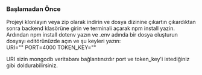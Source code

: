 <h3>Başlamadan Önce</h3>
<p>Projeyi klonlayın veya zip olarak indirin ve dosya dizinine çıkartın çıkardıktan sonra backend klasörüne girin ve terminali açarak npm install yazin. 
<br> Ardından npm install dotenv yazın ve .env adında bir dosya oluşturun dosyayı editörünüzde açın ve şu keyleri yazın: <br>
URI=""
PORT=4000
TOKEN_KEY=""
<br>

URI sizin mongodb veritabanı bağlantınızdır port ve token_key'i istediğiniz gibi doldurabilirsiniz.
</p>